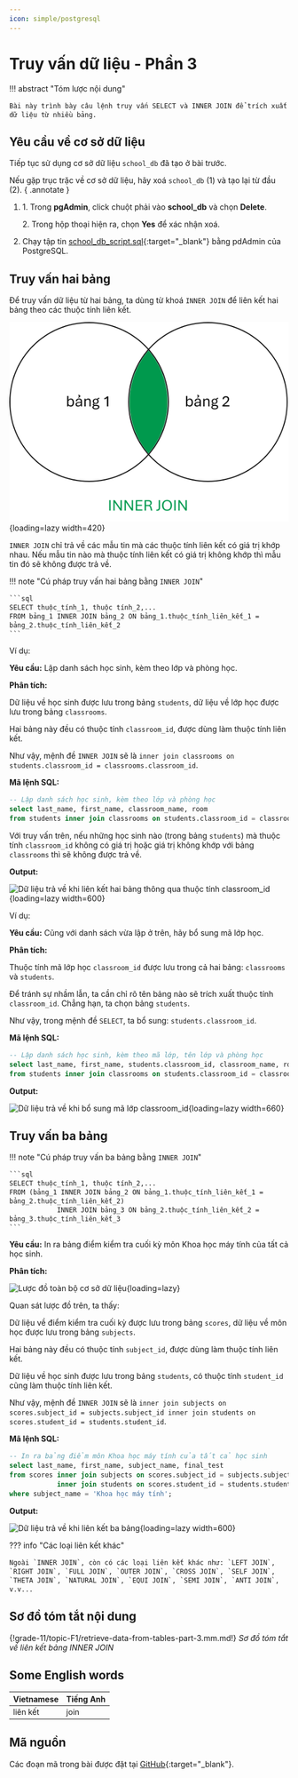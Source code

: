 ```yaml
---
icon: simple/postgresql
---
```


# Truy vấn dữ liệu - Phần 3

!!! abstract "Tóm lược nội dung"

    Bài này trình bày câu lệnh truy vấn SELECT và INNER JOIN để trích xuất dữ liệu từ nhiều bảng.

## Yêu cầu về cơ sở dữ liệu

Tiếp tục sử dụng cơ sở dữ liệu `school_db` đã tạo ở bài trước.

Nếu gặp trục trặc về cơ sở dữ liệu, hãy xoá `school_db` (1) và tạo lại từ đầu (2).
{ .annotate }

1.  1\. Trong **pgAdmin**, click chuột phải vào **school_db** và chọn **Delete**.

    2\. Trong hộp thoại hiện ra, chọn **Yes** để xác nhận xoá.

2.  Chạy tập tin [school_db_script.sql](https://github.com/vtchitruong/gdpt-2018/blob/main/g11/topic-f1/school_db_script.sql){:target="_blank"} bằng pdAdmin của PostgreSQL.

## Truy vấn hai bảng

Để truy vấn dữ liệu từ hai bảng, ta dùng từ khoá `INNER JOIN` để liên kết hai bảng theo các thuộc tính liên kết.

![Minh hoạ thao tác liên kết INNER JOIN](./images/inner-join.svg){loading=lazy width=420}

`INNER JOIN` chỉ trả về các mẫu tin mà các thuộc tính liên kết có giá trị khớp nhau. Nếu mẫu tin nào mà thuộc tính liên kết có giá trị không khớp thì mẫu tin đó sẽ không được trả về. 

!!! note "Cú pháp truy vấn hai bảng bằng `INNER JOIN`"

    ```sql
    SELECT thuộc_tính_1, thuộc tính_2,...
    FROM bảng_1 INNER JOIN bảng_2 ON bảng_1.thuộc_tính_liên_kết_1 = bảng_2.thuộc_tính_liên_kết_2
    ```

Ví dụ:

**Yêu cầu:** Lập danh sách học sinh, kèm theo lớp và phòng học.

**Phân tích:**

Dữ liệu về học sinh được lưu trong bảng `students`, dữ liệu về lớp học được lưu trong bảng `classrooms`.

Hai bảng này đều có thuộc tính `classroom_id`, được dùng làm thuộc tính liên kết.

Như vậy, mệnh đề `INNER JOIN` sẽ là `inner join classrooms on students.classroom_id = classrooms.classroom_id`.

**Mã lệnh SQL:**

``` sql linenums="1"
-- Lập danh sách học sinh, kèm theo lớp và phòng học
select last_name, first_name, classroom_name, room
from students inner join classrooms on students.classroom_id = classrooms.classroom_id;
```

Với truy vấn trên, nếu những học sinh nào (trong bảng `students`) mà thuộc tính `classroom_id` không có giá trị hoặc giá trị không khớp với bảng `classrooms` thì sẽ không được trả về.

**Output:**

![Dữ liệu trả về khi liên kết hai bảng thông qua thuộc tính classroom_id](https://api.onedrive.com/v1.0/shares/s!ApQ3j6n6-2wNr6U_NSf19lqI55Hg7Q/root/content){loading=lazy width=600}

Ví dụ:

**Yêu cầu:** Cũng với danh sách vừa lập ở trên, hãy bổ sung mã lớp học.

**Phân tích:**

Thuộc tính mã lớp học `classroom_id` được lưu trong cả hai bảng: `classrooms` và `students`.

Để tránh sự nhầm lẫn, ta cần chỉ rõ tên bảng nào sẽ trích xuất thuộc tính `classroom_id`. Chẳng hạn, ta chọn bảng `students`.

Như vậy, trong mệnh đề `SELECT`, ta bổ sung: `students.classroom_id`. 

**Mã lệnh SQL:**

``` sql linenums="5"
-- Lập danh sách học sinh, kèm theo mã lớp, tên lớp và phòng học
select last_name, first_name, students.classroom_id, classroom_name, room
from students inner join classrooms on students.classroom_id = classrooms.classroom_id;
```

**Output:**

![Dữ liệu trả về khi bổ sung mã lớp classroom_id](https://api.onedrive.com/v1.0/shares/s!ApQ3j6n6-2wNr6VBmnDOGk550uER8Q/root/content){loading=lazy width=660}

## Truy vấn ba bảng

!!! note "Cú pháp truy vấn ba bảng bằng `INNER JOIN`"

    ```sql
    SELECT thuộc_tính_1, thuộc tính_2,...
    FROM (bảng_1 INNER JOIN bảng_2 ON bảng_1.thuộc_tính_liên_kết_1 = bảng_2.thuộc_tính_liên_kết_2)
                INNER JOIN bảng_3 ON bảng_2.thuộc_tính_liên_kết_2 = bảng_3.thuộc_tính_liên_kết_3
    ```

**Yêu cầu:** In ra bảng điểm kiểm tra cuối kỳ môn Khoa học máy tính của tất cả học sinh.

**Phân tích:**

![Lược đồ toàn bộ cơ sở dữ liệu](https://api.onedrive.com/v1.0/shares/s!ApQ3j6n6-2wNrt9uhcYkGep8Sb-DTQ/root/content){loading=lazy}

Quan sát lược đồ trên, ta thấy:

Dữ liệu về điểm kiểm tra cuối kỳ được lưu trong bảng `scores`, dữ liệu về môn học được lưu trong bảng `subjects`.

Hai bảng này đều có thuộc tính `subject_id`, được dùng làm thuộc tính liên kết.

Dữ liệu về học sinh được lưu trong bảng `students`, có thuộc tính `student_id` cũng làm thuộc tính liên kết.

Như vậy, mệnh đề `INNER JOIN` sẽ là `inner join subjects on scores.subject_id = subjects.subject_id inner join students on scores.student_id = students.student_id`.

**Mã lệnh SQL:**

``` sql linenums="1"
-- In ra bảng điểm môn Khoa học máy tính của tất cả học sinh
select last_name, first_name, subject_name, final_test
from scores inner join subjects on scores.subject_id = subjects.subject_id
            inner join students on scores.student_id = students.student_id
where subject_name = 'Khoa học máy tính';
```

**Output:**

![Dữ liệu trả về khi liên kết ba bảng](https://api.onedrive.com/v1.0/shares/s!ApQ3j6n6-2wNr6VS0u_fr3jZwFAz_Q/root/content){loading=lazy width=600}


??? info "Các loại liên kết khác"

    Ngoài `INNER JOIN`, còn có các loại liên kết khác như: `LEFT JOIN`, `RIGHT JOIN`, `FULL JOIN`, `OUTER JOIN`, `CROSS JOIN`, `SELF JOIN`, `THETA JOIN`, `NATURAL JOIN`, `EQUI JOIN`, `SEMI JOIN`, `ANTI JOIN`, v.v...

## Sơ đồ tóm tắt nội dung

{!grade-11/topic-F1/retrieve-data-from-tables-part-3.mm.md!}
*Sơ đồ tóm tắt về liên kết bảng INNER JOIN*

## Some English words

| Vietnamese | Tiếng Anh | 
| --- | --- |
| liên kết | join |

## Mã nguồn

Các đoạn mã trong bài được đặt tại [GitHub](https://github.com/vtchitruong/gdpt-2018/blob/main/g11/topic-f1/school_db_select_3.sql){:target="_blank"}.
